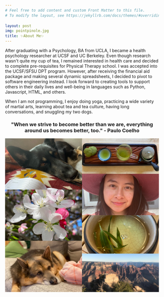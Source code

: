 ```yaml
---
# Feel free to add content and custom Front Matter to this file.
# To modify the layout, see https://jekyllrb.com/docs/themes/#overriding-theme-defaults

layout: post
img: pointpinole.jpg
title: ✨About Me✨
---
```

After graduating with a Psychology, BA from UCLA, I became a health psychology researcher at UCSF and UC Berkeley. Even though research wasn't quite my cup of tea, I remained interested in health care and decided to complete pre-requisites for Physical Therapy school. I was accepted into the UCSF/SFSU DPT program. However, after receiving the financial aid package and making several dynamic spreadsheets, I decided to pivot to software engineering instead. I look forward to creating tools to support others in their daily lives and well-being in languages such as Python, Javascript, HTML, and others.

When I am not programming, I enjoy doing yoga, practicing a wide variety of martial arts, learning about tea and tea culture, having long conversations, and snuggling my two dogs.

<center>
	<h3>"When we strive to become better than we are, everything around us becomes better, too." - Paulo Coelho</h3>
</center>

![Collage](/assets/img/mycollage.jpg) 
